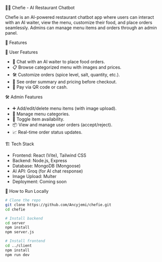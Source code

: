 👨‍🍳 Chefie - AI Restaurant Chatbot

Chefie is an AI-powered restaurant chatbot app where users can interact with an AI waiter, view the menu, customize their food, and place orders seamlessly. Admins can manage menu items and orders through an admin panel.


 🌟 Features

👤 User Features
- 🧠 Chat with an AI waiter to place food orders.
- 📋 Browse categorized menu with images and prices.
- 🛠 Customize orders (spice level, salt, quantity, etc.).
- 🧾 See order summary and pricing before checkout.
- 💸 Pay via QR code or cash.

 🛠️ Admin Features
- ➕ Add/edit/delete menu items (with image upload).
- 📂 Manage menu categories.
- 🚦 Toggle item availability.
- 📦 View and manage user orders (accept/reject).
- 📈 Real-time order status updates.



 🏗️ Tech Stack

- Frontend: React (Vite), Tailwind CSS
- Backend: Node.js, Express
- Database: MongoDB (Mongoose)
- AI API: Groq (for AI chat response)
- Image Upload: Multer
- Deployment: Coming soon




 🚀 How to Run Locally

```bash
# Clone the repo
git clone https://github.com/Ancyjemi/chefie.git
cd chefie

# Install backend
cd server
npm install
npm server.js

# Install frontend
cd ../client
npm install
npm run dev
